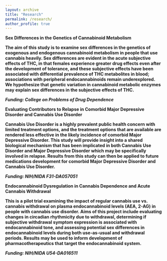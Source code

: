 ```yaml
---
layout: archive
title: "Research"
permalink: /research/
author_profile: true
---
```


<b>Sex Differences in the Genetics of Cannabinoid Metabolism<b>

The aim of this study is to examine sex differences in the genetics of exogenous and endogenous cannabinoid metabolism in people that use cannabis heavily. Sex differences are evident in the acute subjective effects of THC, in that females experience greater drug effects even after the development of tolerance, and these subjective effects have been associated with differential prevalence of THC metabolites in blood; associations with peripheral endocannabinoids remain underexplored. We hypothesize that genetic variation in cannabinoid metabolic enzymes may explain sex differences in the subjective effects of THC.

<i>Funding: College on Problems of Drug Dependence</i>


<b>Evaluating Contributors to Relapse in Comorbid Major Depressive Disorder and Cannabis Use Disorder<b>

Cannabis Use Disorder is a highly prevalent public health concern with limited treatment options, and the
treatment options that are available are rendered less effective in the likely incidence of comorbid Major
Depressive Disorder. This study will provide insight into a shared biological mechanism that has
been implicated in both Cannabis Use Disorder and Major Depressive Disorder which may be specifically
involved in relapse. Results from this study can then be applied to future medications development for
comorbid Major Depressive Disorder and Cannabis Use Disorder.

<i>Funding: NIH/NIDA F31-DA057051</i>


<b>Endocannabinoid Dysregulation in Cannabis Dependence and Acute Cannabis Withdrawal</b>

This is a pilot trial examining the impact of regular cannabis use vs. cannabis withdrawal on plasma endocannabinoid levels (AEA, 2-AG) in people with cannabis use disorder. Aims of this project include evaluating changes in circadian rhythmicity due to withdrawal, determining if subjective withdrawal symptom expression is associated with endocannabinoid tone, and assessing potential sex differences in endocannabinoid levels during both use-as-usual and withdrawal periods. Results may be used to inform development of pharmacotherapeutics that target the endocannabinoid system.

<i>Funding: NIH/NIDA U54-DA016511</i>